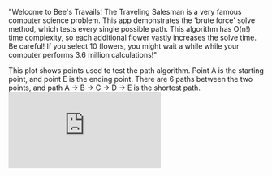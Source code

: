 "Welcome to Bee's Travails! The Traveling Salesman is a very famous computer science problem. This app demonstrates the 'brute force' solve method, which tests every single possible path. This algorithm has O(n!) time complexity, so each additional flower vastly increases the solve time. Be careful! If you select 10 flowers, you might wait a while while your computer performs 3.6 million calculations!"

This plot shows points used to test the path algorithm. Point A is the
starting point, and point E is the ending point. There are 6 paths between
the two points, and path A -> B -> C -> D -> E is the shortest path.
![alt tag](https://github.com/bmhayzlett/BeesTravails/files/175356/Untitled.pdf)
